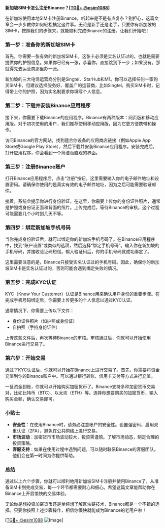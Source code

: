 **新加坡SIM卡怎么注册Binance？[[TG💪+ @esim1088](https://t.me/s/esim1088)]**

在新加坡使用本地SIM卡注册Binance，听起来是不是有点复杂？别担心，这篇文章会一步步教你如何轻松搞定这件事。无论是新手还是老手，只要你有新加坡的SIM卡，按照我们的步骤来，就能顺利完成Binance的注册。让我们开始吧！

### 第一步：准备你的新加坡SIM卡

首先，你需要一张有效的新加坡SIM卡。这张卡必须是实名认证过的，也就是需要提供你的护照信息。如果你已经有一张，恭喜你，直接跳到下一步；如果没有，那就得先去运营商那里办一张。

新加坡的三大电信运营商分别是Singtel、StarHub和M1。你可以选择任何一家购买SIM卡，但建议选择服务好、覆盖广的运营商，比如Singtel。购买SIM卡时，记得带上你的护照，因为实名制要求你填写个人信息。

### 第二步：下载并安装Binance应用程序

接下来，你需要下载Binance的应用程序。Binance有两种版本：网页版和移动应用版。对于初次使用的用户，我们推荐使用移动应用版，因为它更方便携带和操作。

访问Binance的官方网站，找到适合你设备的应用商店链接（例如Apple App Store或Google Play Store），然后下载并安装Binance应用程序。安装完成后，打开应用程序，你会看到一个简洁而直观的界面。

### 第三步：注册Binance账户

打开Binance应用程序后，点击“注册”按钮。这里需要输入你的电子邮件地址和设置密码。请确保你使用的是真实有效的电子邮件地址，因为之后可能需要验证邮件。

接着，系统会提示你进行身份验证。在这里，你需要上传你的身份证件照片，通常是护照或身份证正面和背面的照片。上传完成后，等待Binance的审核，这个过程可能需要几个小时到几天不等。

### 第四步：绑定新加坡手机号码

当你完成身份验证后，就可以绑定你的新加坡手机号码了。在Binance应用程序中，找到“账户设置”或类似的选项，然后选择“绑定手机号码”。输入你在新加坡的手机号码，并接收验证码短信。输入验证码后，你的手机号码就成功绑定了。

这里需要注意的是，Binance只接受实名认证过的手机号码。因此，确保你的新加坡SIM卡是实名认证过的，否则可能会遇到绑定失败的情况。

### 第五步：完成KYC认证

KYC（Know Your Customer）认证是Binance用来确认用户身份的重要步骤。在完成手机号码绑定后，你需要上传更多的个人信息以通过KYC认证。

通常情况下，你需要上传以下文件：
- 身份证件照片（如护照或身份证）
- 自拍照（手持身份证件）

上传这些文件后，再次等待Binance的审核。审核通过后，你就可以开始使用Binance进行交易了。

### 第六步：开始交易

通过了KYC认证后，你就可以开始在Binance上进行交易了。首先，你需要将资金充值到你的Binance账户中。可以通过银行转账、信用卡支付等方式进行充值。

一旦资金到账，你就可以开始购买加密货币了。Binance支持多种加密货币交易对，比如比特币（BTC）、以太坊（ETH）等。选择你想要购买的加密货币，输入购买金额，确认交易即可。

### 小贴士

- **安全性**：在使用Binance时，请务必注意账户的安全性。设置强密码，启用双重认证（2FA），避免在公共网络上进行交易。
- **市场波动**：加密货币市场波动较大，投资需谨慎。了解市场动态，制定合理的投资策略。
- **客服支持**：如果在使用过程中遇到问题，可以随时联系Binance的客服团队。他们会在第一时间为你提供帮助。

### 总结

通过以上六个步骤，你就可以顺利地用新加坡SIM卡注册并使用Binance了。从准备SIM卡到完成交易，每一个环节都需要耐心和细心。希望这篇文章能帮助你在Binance上开启愉快的交易体验。

无论你是想投资加密货币还是单纯想了解区块链技术，Binance都是一个不错的选择。只要你按照上述步骤操作，相信你很快就能成为Binance的老用户啦！

[[TG💪+ @esim1088](https://t.me/s/esim1088) ![Image](https://i.postimg.cc/4NQfJmqS/Snipaste-2025-05-13-00-14-12.png)]